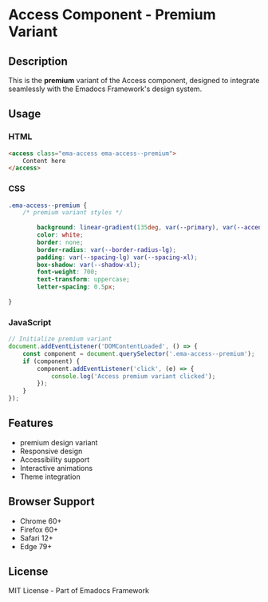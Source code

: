 # Access Component - Premium Variant

## Description
This is the **premium** variant of the Access component, designed to integrate seamlessly with the Emadocs Framework's design system.

## Usage

### HTML
```html
<access class="ema-access ema-access--premium">
    Content here
</access>
```

### CSS
```css
.ema-access--premium {
    /* premium variant styles */
    
        background: linear-gradient(135deg, var(--primary), var(--accent));
        color: white;
        border: none;
        border-radius: var(--border-radius-lg);
        padding: var(--spacing-lg) var(--spacing-xl);
        box-shadow: var(--shadow-xl);
        font-weight: 700;
        text-transform: uppercase;
        letter-spacing: 0.5px;
    
}
```

### JavaScript
```javascript
// Initialize premium variant
document.addEventListener('DOMContentLoaded', () => {
    const component = document.querySelector('.ema-access--premium');
    if (component) {
        component.addEventListener('click', (e) => {
            console.log('Access premium variant clicked');
        });
    }
});
```

## Features
- premium design variant
- Responsive design
- Accessibility support
- Interactive animations
- Theme integration

## Browser Support
- Chrome 60+
- Firefox 60+
- Safari 12+
- Edge 79+

## License
MIT License - Part of Emadocs Framework
